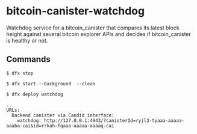 # bitcoin-canister-watchdog

Watchdog service for a bitcoin_canister that compares its latest block height against several bitcoin explorer APIs and decides if bitcoin_canister is healthy or not.

## Commands

```console
$ dfx stop

$ dfx start --background  --clean

$ dfx deploy watchdog

...
URLs:
  Backend canister via Candid interface:
    watchdog: http://127.0.0.1:4943/?canisterId=ryjl3-tyaaa-aaaaa-aaaba-cai&id=rrkah-fqaaa-aaaaa-aaaaq-cai
```

